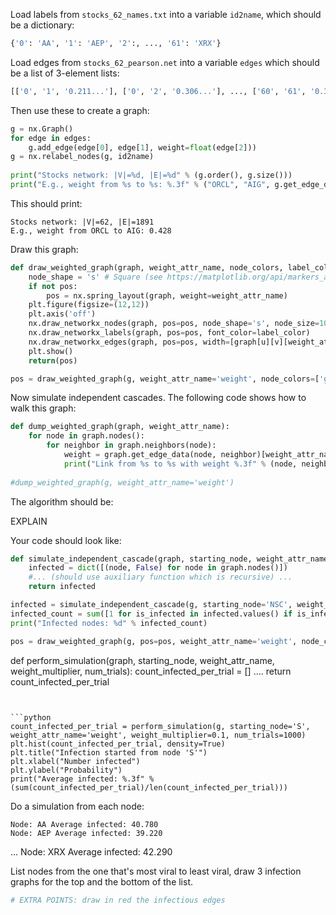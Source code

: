 
Load labels from `stocks_62_names.txt` into a variable `id2name`, which should be a dictionary:

```python
{'0': 'AA', '1': 'AEP', '2':, ..., '61': 'XRX'}
```

Load edges from `stocks_62_pearson.net` into a variable `edges` which should be a list of 3-element lists:

```python
[['0', '1', '0.211...'], ['0', '2', '0.306...'], ..., ['60', '61', '0.331...']]
```

Then use these to create a graph:

```python
g = nx.Graph()
for edge in edges:
    g.add_edge(edge[0], edge[1], weight=float(edge[2]))
g = nx.relabel_nodes(g, id2name)
    
print("Stocks network: |V|=%d, |E|=%d" % (g.order(), g.size()))
print("E.g., weight from %s to %s: %.3f" % ("ORCL", "AIG", g.get_edge_data("ORCL", "AIG")["weight"]))
```

This should print:

```
Stocks network: |V|=62, |E|=1891
E.g., weight from ORCL to AIG: 0.428
```

Draw this graph:

```python
def draw_weighted_graph(graph, weight_attr_name, node_colors, label_color, pos=False):
    node_shape = 's' # Square (see https://matplotlib.org/api/markers_api.html)
    if not pos:
        pos = nx.spring_layout(graph, weight=weight_attr_name)
    plt.figure(figsize=(12,12))
    plt.axis('off')
    nx.draw_networkx_nodes(graph, pos=pos, node_shape='s', node_size=1000, node_color=node_colors)
    nx.draw_networkx_labels(graph, pos=pos, font_color=label_color)
    nx.draw_networkx_edges(graph, pos=pos, width=[graph[u][v][weight_attr_name] for u,v in graph.edges()])
    plt.show()
    return(pos)

pos = draw_weighted_graph(g, weight_attr_name='weight', node_colors=['green' for u in g.nodes()], label_color='white')
```

Now simulate independent cascades. The following code shows how to walk this graph:

```python
def dump_weighted_graph(graph, weight_attr_name):
    for node in graph.nodes():
        for neighbor in graph.neighbors(node):
            weight = graph.get_edge_data(node, neighbor)[weight_attr_name]
            print("Link from %s to %s with weight %.3f" % (node, neighbor, weight))
            
#dump_weighted_graph(g, weight_attr_name='weight')
```

The algorithm should be: 

EXPLAIN

Your code should look like:

```python
def simulate_independent_cascade(graph, starting_node, weight_attr_name, weight_multiplier):
    infected = dict([(node, False) for node in graph.nodes()])
    #... (should use auxiliary function which is recursive) ...
    return infected
```


```python
infected = simulate_independent_cascade(g, starting_node='NSC', weight_attr_name='weight', weight_multiplier=0.1)
infected_count = sum([1 for is_infected in infected.values() if is_infected])
print("Infected nodes: %d" % infected_count)

pos = draw_weighted_graph(g, pos=pos, weight_attr_name='weight', node_colors=[('red' if infected[u] else 'green') for u in g.nodes()], label_color='white')
```

def perform_simulation(graph, starting_node, weight_attr_name, weight_multiplier, num_trials):
    count_infected_per_trial = []
    ....
    return count_infected_per_trial
```


```python
count_infected_per_trial = perform_simulation(g, starting_node='S', weight_attr_name='weight', weight_multiplier=0.1, num_trials=1000)
plt.hist(count_infected_per_trial, density=True)
plt.title("Infection started from node 'S'")
plt.xlabel("Number infected")
plt.ylabel("Probability")
print("Average infected: %.3f" % (sum(count_infected_per_trial)/len(count_infected_per_trial)))
```

Do a simulation from each node:

    Node: AA Average infected: 40.780
    Node: AEP Average infected: 39.220
  ...
    Node: XRX Average infected: 42.290

List nodes from the one that's most viral to least viral, draw 3 infection graphs for the top and the bottom of the list.

```python
# EXTRA POINTS: draw in red the infectious edges
```

